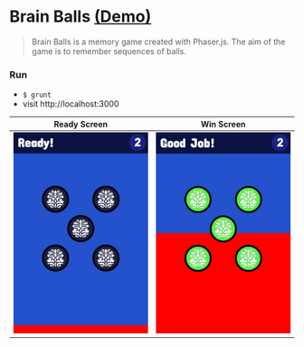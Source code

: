 Brain Balls [(Demo)][1]
==========

>Brain Balls is a memory game created with Phaser.js. The aim of the game is to remember sequences of balls.

### Run
* ```$ grunt```
* visit http://localhost:3000


Ready Screen               |  Win Screen
:-------------------------:|:-------------------------:
![](screenshot.png)        |  ![](screenshot1.png)

[1]: http://mertkahyaoglu.github.io/brainballs/
